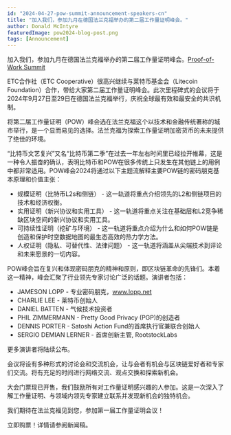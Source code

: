 ```yaml
---
id: "2024-04-27-pow-summit-announcement-speakers-cn"
title: "加入我们，参加九月在德国法兰克福举办的第二届工作量证明峰会。"
author: Donald McIntyre
featuredImage: pow2024-blog-post.png
tags: [Announcement]
---
```


加入我们，参加九月在德国法兰克福举办的第二届工作量证明峰会。[Proof-of-Work Summit](https://powsummit.com/)

ETC合作社（ETC Cooperative）很高兴继续与莱特币基金会（Litecoin Foundation）合作，带给大家第二届工作量证明峰会。此次里程碑式的会议将于2024年9月27日至29日在德国法兰克福举行，庆祝全球最有效和最安全的共识机制。

将第二届工作量证明（POW）峰会选在法兰克福这个以技术和金融传统著称的城市举行，是一个显而易见的选择。法兰克福为探索工作量证明加密货币的未来提供了绝佳的环境。

“比特币文艺复兴”又名“比特币第二季”在过去一年左右时间里已经拉开帷幕，这是一种令人振奋的确认，表明比特币和POW在很多传统上只发生在其他链上的用例中都非常适用。POW峰会2024将通过以下主题流解释主要POW链的密码朋克基本原理和价值主张：

- 规模证明（比特币L2s和侧链） - 这一轨道将重点介绍领先的L2和侧链项目的技术和经济权衡。
- 实用证明（新兴协议和实用工具） - 这一轨道将重点关注在基础层和L2竞争稀缺区块空间的新兴协议和实用工具。
- 可持续性证明（挖矿与环境） - 这一轨道将重点介绍为什么和如何POW链是创造和保护时空数据地图的最生态高效的热力学方法。
- 人权证明（隐私、可替代性、法律问题） - 这一轨道将涵盖从尖端技术到评论和未来愿景的一切内容。

POW峰会旨在复兴和体现密码朋克的精神和原则，即区块链革命的先锋们。本着这一精神，峰会汇聚了行业领先专家讨论广泛的话题。演讲者包括：

- JAMESON LOPP - 专业密码朋克，www.lopp.net
- CHARLIE LEE - 莱特币创始人
- DANIEL BATTEN - 气候技术投资者
- PHIL ZIMMERMANN - Pretty Good Privacy (PGP)的创造者
- DENNIS PORTER - Satoshi Action Fund的首席执行官兼联合创始人
- SERGIO DEMIAN LERNER  - 首席创新主管, RootstockLabs

更多演讲者将陆续公布。

会议将设有多种形式的讨论会和交流机会，让与会者有机会与区块链爱好者和专家们交流。将有充足的时间进行网络交流、观点交换和探索新机会。

大会门票现已开售，我们鼓励所有对工作量证明感兴趣的人参加。这是一次深入了解工作量证明、与领域内领先专家建立联系并发现新机会的独特机会。

我们期待在法兰克福见到您，参加第一届工作量证明会议！

立即购票！详情请参阅新闻稿。

